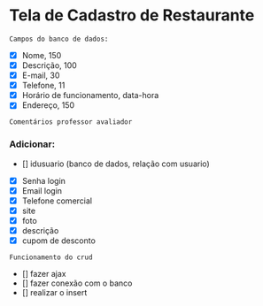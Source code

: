 # Tela de Cadastro de Restaurante

`Campos do banco de dados:`
- [x] Nome, 150
- [x] Descrição, 100
- [x] E-mail, 30
- [x] Telefone, 11
- [x] Horário de funcionamento, data-hora
- [x] Endereço, 150

`Comentários professor avaliador`
### Adicionar: 
- [] idusuario (banco de dados, relação com usuario)
- [x] Senha login
- [x] Email login
- [x] Telefone comercial
- [x] site 
- [x] foto
- [x] descrição
- [x] cupom de desconto

`Funcionamento do crud`
- [] fazer ajax
- [] fazer conexão com o banco
- [] realizar o insert